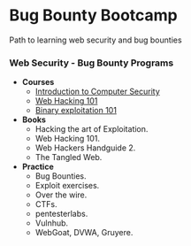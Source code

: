 # Bug Bounty Bootcamp

Path to learning web security and bug bounties

### Web Security - Bug Bounty Programs

* **Courses**
  * [Introduction to Computer Security](https://tuftsdev.github.io/DefenseAgainstTheDarkArts/index-summer.html)
  * [Web Hacking 101](https://www.hacker101.com/)
  * [Binary exploitation 101](http://opensecuritytraining.info/Exploits1.html)
* **Books**
  * Hacking the art of Exploitation.
  * Web Hacking 101.
  * Web Hackers Handguide 2.
  * The Tangled Web.
* **Practice**
  * Bug Bounties.
  * Exploit exercises.
  * Over the wire.
  * CTFs.
  * pentesterlabs.
  * Vulnhub.
  * WebGoat, DVWA, Gruyere.
